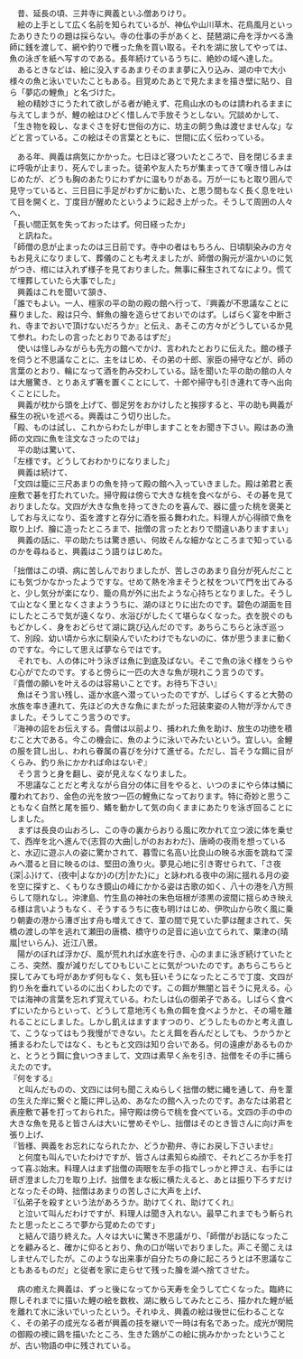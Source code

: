 　昔、延長の頃、三井寺に興義といふ僧ありけり。  
　絵の上手として広く名前を知られているが、神仏や山川草木、花鳥風月といったありきたりの題は採らない。寺の仕事の手があくと、琵琶湖に舟を浮かべる漁師に銭を渡して、網や釣りで穫った魚を買い取る。それを湖に放してやっては、魚の泳ぎを紙へ写すのである。長年続けているうちに、絶妙の域へ達した。  
　あるときなどは、絵に没入するあまりそのまま夢に入り込み、湖の中で大小様々の魚と泳いでいたこともある。目覚めたあとで見たままを描き壁に貼り、自ら「夢応の鯉魚」と名づけた。  
　絵の精妙さにうたれて欲しがる者が絶えず、花鳥山水のものは請われるままに与えてしまうが、鯉の絵はひどく惜しんで手放そうとしない。冗談めかして、「生き物を殺し、なまぐさを好む世俗の方に、坊主の飼う魚は渡せませんな」などと言っている。この絵はその言葉とともに、世間に広く伝わっている。  
  
　ある年、興義は病気にかかった。七日ほど寝ついたところで、目を閉じるままに呼吸が止まり、死んでしまった。徒弟や友人たちが集まってきて嘆き惜しみはじめたが、どうも胸のあたりにわずかに温もりがある。万が一にもと取り囲んで見守っていると、三日目に手足がわずかに動いた、と思う間もなく長く息を吐いて目を開くと、丁度目が醒めたというように起き上がった。そうして周囲の人々へ、  
「長い間正気を失っておったはず。何日経ったか」  
　と訊ねた。  
「師僧の息が止まったのは三日前です。寺中の者はもちろん、日頃馴染みの方々もお見えになりまして、葬儀のことも考えましたが、師僧の胸元が温かいのに気がつき、棺には入れず様子を見ておりました。無事に蘇生されてなにより。慌てて埋葬していたら大事でした」  
　興義はこれを聞いて頷き、  
「誰でもよい。一人、檀家の平の助の殿の館へ行って、『興義が不思議なことに蘇りました、殿は只今、鮮魚の膾を造らせておいでのはず。しばらく宴を中断され、寺までおいで頂けないだろうか』と伝え、あそこの方々がどうしているか見て参れ。わたしの言ったとおりであるはずだ」  
　使いは怪しみながらも先方の館へでかけ、言われたとおりに伝えた。館の様子を伺うと不思議なことに、主をはじめ、その弟の十郎、家臣の掃守などが、師の言葉のとおり、輪になって酒を酌み交わしている。話を聞いた平の助の館の人々は大層驚き、とりあえず箸を置くことにして、十郎や掃守も引き連れて寺へ出向くことにした。  
　興義が枕から頭を上げて、御足労をおかけしたと挨拶すると、平の助も興義が蘇生の祝いを述べる。興義はこう切り出した。  
「殿、ものは試し、これからわたしが申しますことをお聞き下さい。殿はあの漁師の文四に魚を注文なさったのでは」  
　平の助は驚いて、  
「左様です。どうしておわかりになりました」  
　興義は続けて、  
「文四は籠に三尺あまりの魚を持って殿の館へ入っていきました。殿は弟君と表座敷で碁を打たれていた。掃守殿は傍らで大きな桃を食べながら、その碁を見ておりましたな。文四が大きな魚を持ってきたのを喜んで、器に盛った桃を褒美としてお与えになり、盃を渡すと存分に酒を振る舞われた。料理人が心得顔で魚を取り上げ、膾に造ったところまで、拙僧の言ったとおりで間違いありますまい」  
　興義の話に、平の助たちは驚き惑い、何故そんな細かなところまで知っているのかを尋ねると、興義はこう語りはじめた。  
  
「拙僧はこの頃、病に苦しんでおりましたが、苦しさのあまり自分が死んだことにも気づかなかったようですな。せめて熱を冷まそうと杖をついて門を出てみると、少し気分が楽になり、籠の鳥が外に出たような心持ちとなりました。そうして山となく里となくさまよううちに、湖のほとりに出たのです。碧色の湖面を目にしたところで気が遠くなり、水浴びがしたくて堪らなくなった。衣を脱ぐのももどかしく、身をおどらせて湖に跳び込んだのです。あちらこちらと泳ぎ巡って、別段、幼い頃から水に馴染んでいたわけでもないのに、体が思うままに動くのですな。今にして思えば夢ならではです。  
　それでも、人の体に叶う泳ぎは魚に到底及ばない。そこで魚の泳ぐ様をうらやむ心がでたのです。すると傍らに一匹の大きな魚が現れこう言うのです。  
『貴僧の願いを叶えるのは容易いことです。お待ち下さい』  
　魚はそう言い残し、遥か水底へ潜っていったのですが、しばらくすると大勢の水族を率き連れて、先ほどの大きな魚にまたがった冠装束姿の人物が浮かんできました。そうしてこう言うのです。  
『海神の詔をお伝えする。貴僧は以前より、捕われた魚を助け、放生の功徳を積むこと大である。今この機会に、魚のように泳いでみたいという。宜しい。金鯉の服を貸し出し、われら眷属の喜びを分けて進ぜる。ただし、旨そうな餌に目がくらみ、釣り糸にかかれば命はないぞ』  
　そう言うと身を翻し、姿が見えなくなりました。  
　不思議なことだと考えながら自分の体に目をやると、いつのまにやら体は鱗に覆われており、金色の光を放つ一匹の鯉魚になっております。特に奇妙と思うこともなく自然と尾を振り、鰭を動かして気の向くままにあたりを泳ぎ回ることにしました。  
　まずは長良の山おろし、この寺の裏からおりる風に吹かれて立つ波に体を乗せて、西岸を北へ進んで{志賀の大曲|しがのおおわだ}、唐崎の夜雨を想っていると、水辺に遊ぶ人の姿に驚かされて、暮雪に名高い比良山の映る水面を跳ねて深みへ潜ると目に映るのは、堅田の漁り火。夢見心地に引き寄せられて、「さ夜{深|ふ}けて、{夜中|よなか}の{方|かた}に」と詠われる夜中の潟に揺れる月の姿を空に探すと、くもりなき鏡山の峰にかかる姿は古歌の如く、八十の港を八方照らして隠れなし。沖津島、竹生島の神社の朱色垣根が漆黒の波間に揺らめき映える様は言いようもなく、そうするうちに夜も明けはじめ、伊吹山から吹く風に乗り朝妻の港から漕ぎ出す舟も増えてきて、葦の間で見ていた夢は醒まされて、矢橋の渡しの竿を逃れて瀬田の唐橋、橋守りの足音に追い立てられて、粟津の{晴嵐|せいらん}、近江八景。  
　陽がのぼれば浮かび、風が荒れれば水底を行き、心のままに泳ぎ続けていたところ、突然、腹が減りだしてひもじいことに気がついたのです。あちらこちらと探してみても埒があかず何もなく、気も狂いそうになったところで丁度、文四が釣り糸を垂れているのに出くわしたのです。この餌が無闇と旨そうに見える。心では海神の言葉を忘れず覚えている。わたしは仏の御弟子である。しばらく食べずにいたからといって、どうして意地汚くも魚の餌を食べようかと、その場を離れることにしました。しかし飢えはますますつのり、どうしたものかと考え直して、こうなってはもう我慢ができない。たとえ餌を呑んだとしても、うかうかと捕まるわたしではなく、もともと文四は知り合いである。何の遠慮があるものかと、とうとう餌に食いつきまして、文四は素早く糸を引き、拙僧をその手に捕らえたのです。  
『何をする』  
　と叫んだものの、文四には何も聞こえぬらしく拙僧の鰓に縄を通して、舟を葦の生えた岸に繋ぐと籠に押し込め、あなたの館へ入ったのです。あなたは弟君と表座敷で碁を打っておられた。掃守殿は傍らで桃を食べている。文四の手の中の大きな魚を見ると皆さんは大いに誉めそやし、拙僧はそのとき皆さんに向け声を張り上げ、  
『皆様、興義をお忘れになられたか、どうか勘弁、寺にお戻し下さいませ』  
　と何度も叫んでいたわけですが、皆さんは素知らぬ顔で、それどころか手を打って喜ぶ始末。料理人はまず拙僧の両眼を左手の指でしっかと押さえ、右手には研ぎ澄ました刀を取り上げ、拙僧をまな板に横たえると、あとは振り下ろすだけとなったその時、拙僧はあまりの苦しさに大声を上げ、  
『仏弟子を殺すという法があろうか。助けてくれ、助けてくれ』  
　と泣いて叫んだわけですが、料理人は聞き入れない。最早これまでもう斬られたと思ったところで夢から覚めたのです」  
　と結んで語り終えた。人々は大いに驚き不思議がり、「師僧がお話になったことを顧みると、確かに仰るとおり、魚の口が喘いでおりました。声こそ聞こえはしませんでしたが。このような出来事が自分たちの身に起ころうとは不思議なこともあるものだ」と従者を家に走らせて残った膾を湖へ捨てさせた。  
  
　病の癒えた興義は、ずっと後になってから天寿を全うして亡くなった。臨終に際しそれまでに描いた鯉の絵を数枚、湖に散らしてみたところ、描かれた鯉が紙を離れて水に泳いでいったという。それゆえ、興義の絵は後世に伝わることなく、その弟子の成光なる者が興義の技を継いで一時は有名であった。成光が閑院の御殿の襖に鶏を描いたところ、生きた鶏がこの絵に挑みかかったということが、古い物語の中に残されている。  
